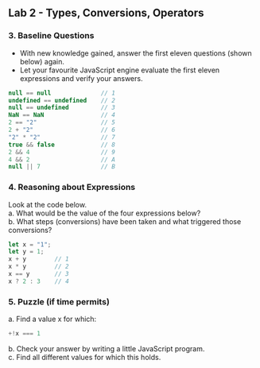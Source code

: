 ## Lab 2 - Types, Conversions, Operators

### 3. Baseline Questions

* With new knowledge gained, answer the first eleven questions (shown below) again.
* Let your favourite JavaScript engine evaluate the first eleven expressions and verify your answers.

```javascript
null == null              // 1
undefined == undefined    // 2
null == undefined         // 3
NaN == NaN                // 4
2 == "2"                  // 5
2 + "2"                   // 6
"2" * "2"                 // 7
true && false             // 8
2 && 4                    // 9
4 && 2                    // A
null || 7                 // B
```

### 4. Reasoning about Expressions
Look at the code below.  
a. What would be the value of the four expressions below?  
b. What steps (conversions) have been taken and what triggered those conversions?

```javascript
let x = "1";
let y = 1;
x + y        // 1
x * y        // 2
x == y       // 3
x ? 2 : 3    // 4
```

### 5. Puzzle (if time permits)
a. Find a value x for which:
```javascript
+!x === 1
```
b. Check your answer by writing a little JavaScript program.  
c. Find all different values for which this holds.

